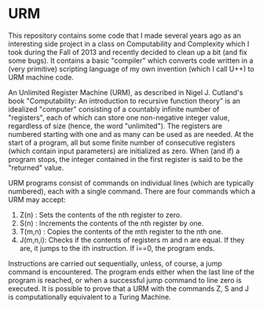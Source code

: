 # URM
This repository contains some code that I made several years ago as an interesting side project in a class on Computability and
Complexity which I took during the Fall of 2013 and recently decided to clean up a bit (and fix some bugs).  It contains a basic
"compiler" which converts code written in a (very primitive) scripting language of my own invention (which I call U++) to URM
machine code.

An Unlimited Register Machine (URM), as described in Nigel J. Cutland's book "Computability: An introduction to recursive
function theory" is an idealized "computer" consisting of a countably infinite number of "registers", each of which can store
one non-negative integer value, regardless of size (hence, the word "unlimited").  The registers are numbered starting with one
and as many can be used as are needed.  At the start of a program, all but some finite number of consecutive registers (which
contain input parameters) are initialized as zero.  When (and if) a program stops, the integer contained in the first register
is said to be the "returned" value.

URM programs consist of commands on individual lines (which are typically numbered), each with a single command.  There are four
commands which a URM may accept:

1) Z(n)    : Sets the contents of the nth register to zero.
2) S(n)    : Increments the contents of the nth register by one.
3) T(m,n)  : Copies the contents of the mth register to the nth one.
4) J(m,n,i): Checks if the contents of registers m and n are equal.  If they are, it jumps to the ith instruction.  If i==0, the
             program ends.

Instructions are carried out sequentially, unless, of course, a jump command is encountered.  The program ends either when the last line of the program is reached, or when a successful jump command to line zero is executed.  It is possible to prove that a URM with the commands Z, S and J is computationally equivalent to a Turing Machine.
